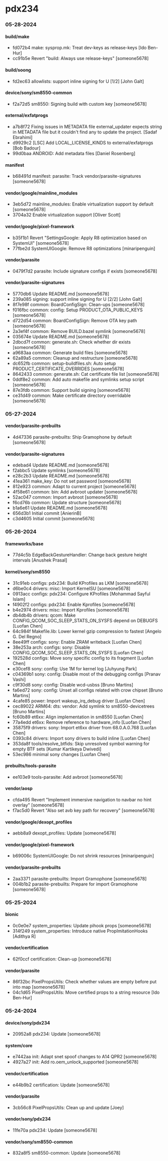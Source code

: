 # pdx234

### 05-28-2024

#### build/make

* fd072b4  make: sysprop.mk: Treat dev-keys as release-keys  [Ido Ben-Hur]
* cc91b5e  Revert "build: Always use release-keys"  [someone5678]

#### build/soong

* fd2ec63  allowlists: support inline signing for U [1/2]  [John Galt]

#### device/sony/sm8550-common

* f2a72d5  sm8550: Signing build with custom key  [someone5678]

#### external/exfatprogs

* a7b8f72  Fixing issues in METADATA file external_updater expects string in METADATA file but it couldn't find any to update the project.  [Sadaf Ebrahimi]
* d9929c2  [LSC] Add LOCAL_LICENSE_KINDS to external/exfatprogs  [Bob Badour]
* 99d0baa  ANDROID: Add metadata files  [Daniel Rosenberg]

#### manifest

* b68491d  manifest: parasite: Track vendor/parasite-signatures  [someone5678]

#### vendor/google/mainline_modules

* 3eb5d72  mainline_modules: Enable virtualization support by default  [someone5678]
* 3704a32  Enable virtualization support  [Oliver Scott]

#### vendor/google/pixel-framework

* b35f1b1  Revert "SettingsGoogle: Apply R8 optimization based on SystemUI"  [someone5678]
* 77fbe2d  SystemUIGoogle: Remove R8 optimizations  [minaripenguin]

#### vendor/parasite

* 0479f7d2  parasite: Include signature configs if exists  [someone5678]

#### vendor/parasite-signatures

* 5770db6  Update README.md  [someone5678]
* 239a085  signing: support inline signing for U [2/2]  [John Galt]
* 8f7e98f  common: BoardConfigSign: Clean-ups  [someone5678]
* f016fbc  common: config: Setup PRODUCT_OTA_PUBLIC_KEYS  [someone5678]
* d722d54  common: BoardConfigSign: Remove OTA key path  [someone5678]
* 2a3ef4f  common: Remove BUILD.bazel symlink  [someone5678]
* 035674e  Update README.md  [someone5678]
* 2dbcd7f  common: generate.sh: Check whether dir exists  [someone5678]
* a9683aa  common: Generate build files  [someone5678]
* 62a89a5  common: Cleanup and restructure  [someone5678]
* dc652fb  common: setup-buildfiles.sh: Auto setup PRODUCT_CERTIFICATE_OVERRIDES  [someone5678]
* 8642433  common: generate.sh: Cat certificate file list  [someone5678]
* 0ddf8e2  common: Add auto makefile and symlinks setup script  [someone5678]
* 87e3fdb  common: Support build signing  [someone5678]
* ce31d49  common: Make certificate directory overridable  [someone5678]

### 05-27-2024

#### vendor/parasite-prebuilts

* 4d47336  parasite-prebuilts: Ship Gramophone by default  [someone5678]

#### vendor/parasite-signatures

* edebad4  Update README.md  [someone5678]
* f2abbc5  Update symlinks  [someone5678]
* e28c2b3  Update README.md  [someone5678]
* 41ea361  make_key: Do not set password  [someone5678]
* 812e923  common: Adapt to current project  [someone5678]
* 4f58e61  common: bin: Add avbroot updater  [someone5678]
* 52ac047  common: Import avbroot  [someone5678]
* f6cd76b  common: Update structure  [someone5678]
* b1a6e61  Update README.md  [someone5678]
* 656d3b1  Initial commit  [AnierinB]
* c3d4605  Initial commit  [someone5678]

### 05-26-2024

#### frameworks/base

* 77d4c5b  EdgeBackGestureHandler: Change back gesture height intervals  [Anushek Prasal]

#### kernel/sony/sm8550

* 31c91eb  configs: pdx234: Build KProfiles as LKM  [someone5678]
* d6be0c4  drivers: misc: Import KernelSU  [someone5678]
* 0913acc  configs: pdx234: Configure KProfiles  [Mohammad Sayful Islam]
* f4902f2  configs: pdx234: Enable Kprofiles  [someone5678]
* b4e2974  drivers: misc: Import Kprofiles  [someone5678]
* db4db4b  drivers: qcom: Make CONFIG_QCOM_SOC_SLEEP_STATS_ON_SYSFS depend on DEBUGFS  [Luofan Chen]
* 64c984f  Makefile.lib: Lower kernel gzip compression to fastest  [Angelo G. Del Regno]
* 8ee49ff  configs: sony: Enable ZRAM writeback  [Luofan Chen]
* 38e253a  arch: configs: sony: Disable CONFIG_QCOM_SOC_SLEEP_STATS_ON_SYSFS  [Luofan Chen]
* 192528d  configs: Move sony specific config to its fragment  [Luofan Chen]
* e30cef8  sony: config: Use 1M for kernel log  [Juhyung Park]
* c04369b1  sony: config: Disable most of the debugging configs  [Pranav Vashi]
* c9f30d8  sony: config: Disable wcd-usbss  [Bruno Martins]
* fa6ed72  sony: config: Unset all configs related with crow chipset  [Bruno Martins]
* 4cafe85  power: Import wakeup_irq_debug driver  [Luofan Chen]
* cec89022  ARM64: dts: vendor: Add symlink to sm8550-devicetrees  [Bruno Martins]
* fc60b89  et6xx: Align implementation in sm8550  [Luofan Chen]
* 77a4edd  et6xx: Remove reference to hardware_info  [Luofan Chen]
* 35875f9  drivers: sony: Import et6xx driver from 68.0.A.0.768  [Luofan Chen]
* 0393c84  drivers: Import sony drivers to build inline  [Luofan Chen]
* 353da8f  tools/resolve_btfids: Skip unresolved symbol warning for empty BTF sets  [Kumar Kartikeya Dwivedi]
* 53ec986  minimal sony changes  [Luofan Chen]

#### prebuilts/tools-parasite

* ee103e9  tools-parasite: Add avbroot  [someone5678]

#### vendor/aosp

* cfda495  Revert "Implement immersive navigation to navbar no hint overlay"  [someone5678]
* f7ac5d0  Revert "Also set avb key path for recovery"  [someone5678]

#### vendor/google/dexopt_profiles

* aebb8a9  dexopt_profiles: Update  [someone5678]

#### vendor/google/pixel-framework

* b69006c  SystemUIGoogle: Do not shrink resources  [minaripenguin]

#### vendor/parasite-prebuilts

* 2aa3371  parasite-prebuilts: Import Gramophone  [someone5678]
* 004b1b2  parasite-prebuilts: Prepare for import Gramophone  [someone5678]

### 05-25-2024

#### bionic

* 0c0e0e7  system_properties: Update pihook props  [someone5678]
* 314f249  system_properties: Introduce native PropImitationHooks  [Adithya R]

#### vendor/certification

* 62f0ccf  certification: Clean-up  [someone5678]

#### vendor/parasite

* 86f32bc  PixelPropsUtils: Check whether values are empty before put into map  [someone5678]
* 04c1d65  PixelPropsUtils: Move certified props to a string resource  [Ido Ben-Hur]

### 05-24-2024

#### device/sony/pdx234

* 20952a8  pdx234: Update  [someone5678]

#### system/core

* e7442aa  init: Adapt snet spoof changes to A14 QPR2  [someone5678]
* 4927a27  init: Add ro.oem_unlock_supported  [someone5678]

#### vendor/certification

* e44b9b2  certification: Update  [someone5678]

#### vendor/parasite

* 3cb56c8  PixelPropsUtils: Clean up and update  [Joey]

#### vendor/sony/pdx234

* 11fe70a  pdx234: Update  [someone5678]

#### vendor/sony/sm8550-common

* 832a8f5  sm8550-common: Update  [someone5678]


